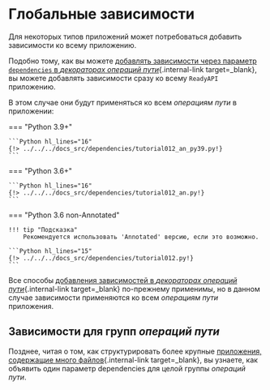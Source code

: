 # Глобальные зависимости

Для некоторых типов приложений может потребоваться добавить зависимости ко всему приложению.

Подобно тому, как вы можете [добавлять зависимости через параметр `dependencies` в *декораторах операций пути*](dependencies-in-path-operation-decorators.md){.internal-link target=_blank}, вы можете добавлять зависимости сразу ко всему `ReadyAPI` приложению.

В этом случае они будут применяться ко всем *операциям пути* в приложении:

=== "Python 3.9+"

    ```Python hl_lines="16"
    {!> ../../../docs_src/dependencies/tutorial012_an_py39.py!}
    ```

=== "Python 3.6+"

    ```Python hl_lines="16"
    {!> ../../../docs_src/dependencies/tutorial012_an.py!}
    ```

=== "Python 3.6 non-Annotated"

    !!! tip "Подсказка"
        Рекомендуется использовать 'Annotated' версию, если это возможно.

    ```Python hl_lines="15"
    {!> ../../../docs_src/dependencies/tutorial012.py!}
    ```

Все способы [добавления зависимостей в *декораторах операций пути*](dependencies-in-path-operation-decorators.md){.internal-link target=_blank} по-прежнему применимы, но в данном случае зависимости применяются ко всем *операциям пути* приложения.

## Зависимости для групп *операций пути*

Позднее, читая о том, как структурировать более крупные [приложения, содержащие много файлов](../../tutorial/bigger-applications.md){.internal-link target=_blank}, вы узнаете, как объявить один параметр dependencies для целой группы *операций пути*.
